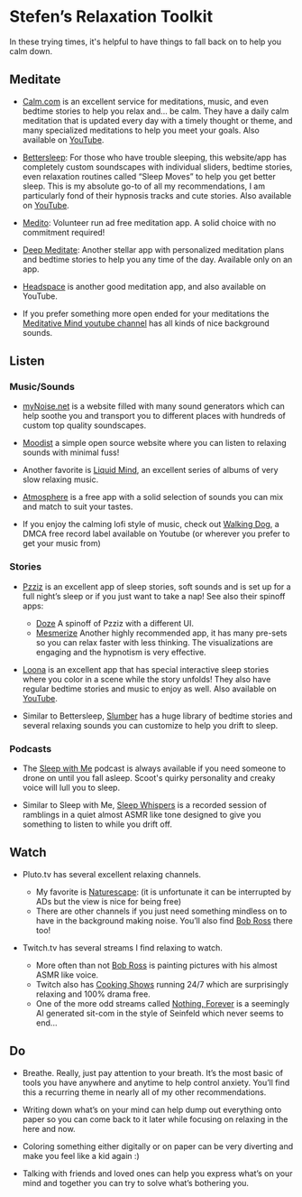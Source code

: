 ﻿# Stefen’s Relaxation Toolkit

In these trying times, it's helpful to have things to fall back on to help you calm down.

## Meditate

- [Calm.com](https://www.calm.com) is an excellent service for meditations, music, and even bedtime stories to help you relax and… be calm. They have a daily calm meditation that is updated every day with a timely thought or theme, and many specialized meditations to help you meet your goals. Also available on [YouTube](https://www.youtube.com/user/calmdotcom).

- [Bettersleep](http://bettersleep.com/): For those who have trouble sleeping, this website/app has completely custom soundscapes with individual sliders, bedtime stories, even relaxation routines called “Sleep Moves” to help you get better sleep. This is my absolute go-to of all my recommendations, I am particularly fond of their hypnosis tracks and cute stories. Also available on [YouTube](https://www.youtube.com/user/utopiansounds).

- [Medito](https://meditofoundation.org/medito-app): Volunteer run ad free meditation app. A solid choice with no commitment required!

- [Deep Meditate](https://deepmeditate.com): Another stellar app with personalized meditation plans and bedtime stories to help you any time of the day. Available only on an app.

- [Headspace](https://www.headspace.com) is another good meditation app, and also available on YouTube.

- If you prefer something more open ended for your meditations the [Meditative Mind youtube channel](https://www.youtube.com/c/TheMeditativeMind) has all kinds of nice background sounds.

## Listen

### Music/Sounds

- [myNoise.net](http://mynoise.net/) is a website filled with many sound generators which can help soothe you and transport you to different places with hundreds of custom top quality soundscapes.

- [Moodist](https://moodist.app/) a simple open source website where you can listen to relaxing sounds with minimal fuss!

- Another favorite is [Liquid Mind](https://www.youtube.com/channel/UCgogqJdyUFxNWjdD69kyE5Q), an excellent series of albums of very slow relaxing music.

- [Atmosphere](https://peakpocketstudios.com) is a free app with a solid selection of sounds you can mix and match to suit your tastes.

- If you enjoy the calming lofi style of music, check out [Walking Dog](https://www.youtube.com/c/WalkingDogMusic), a DMCA free record label available on Youtube (or wherever you prefer to get your music from)

### Stories

- [Pzziz](https://pzizz.com) is an excellent app of sleep stories, soft sounds and is set up for a full night’s sleep or if you just want to take a nap! See also their spinoff apps:
   - [Doze](https://dozeapp.com/) A spinoff of Pzziz with a different UI.
   - [Mesmerize](https://www.mesmerizeapp.com/) Another highly recommended app, it has many pre-sets so you can relax faster with less thinking. The visualizations are engaging and the hypnotism is very effective.

- [Loona](https://loona.app) is an excellent app that has special interactive sleep stories where you color in a scene while the story unfolds! They also have regular bedtime stories and music to enjoy as well. Also available on [YouTube](https://www.youtube.com/channel/UCvOwxjPkjT8TdGrEP3IsxzA).

- Similar to Bettersleep, [Slumber](https://slumber.fm) has a huge library of bedtime stories and several relaxing sounds you can customize to help you drift to sleep.

### Podcasts

- The [Sleep with Me](https://www.sleepwithmepodcast.com) podcast is always available if you need someone to drone on until you fall asleep. Scoot's quirky personality and creaky voice will lull you to sleep.

- Similar to Sleep with Me, [Sleep Whispers](https://sleepwhispers.com) is a recorded session of ramblings in a quiet almost ASMR like tone designed to give you something to listen to while you drift off.

## Watch

- Pluto.tv has several excellent relaxing channels.
   - My favorite is [Naturescape](https://pluto.tv/live-tv/naturescape): (it is unfortunate it can be interrupted by ADs but the view is nice for being free)
   - There are other channels if you just need something mindless on to have in the background making noise. You’ll also find [Bob Ross](https://pluto.tv/en/live-tv/the-bob-ross-channel) there too!

- Twitch.tv has several streams I find relaxing to watch.
   - More often than not [Bob Ross](https://www.twitch.tv/bobross) is painting pictures with his almost ASMR like voice.
   - Twitch also has [Cooking Shows](https://www.twitch.tv/hungry) running 24/7 which are surprisingly relaxing and 100% drama free.
   - One of the more odd streams called [Nothing, Forever](https://www.twitch.tv/watchmeforever) is a seemingly AI generated sit-com in the style of Seinfeld which never seems to end...

## Do

- Breathe. Really, just pay attention to your breath. It’s the most basic of tools you have anywhere and anytime to help control anxiety. You’ll find this a recurring theme in nearly all of my other recommendations.

- Writing down what’s on your mind can help dump out everything onto paper so you can come back to it later while focusing on relaxing in the here and now.

- Coloring something either digitally or on paper can be very diverting and make you feel like a kid again :)

- Talking with friends and loved ones can help you express what’s on your mind and together you can try to solve what’s bothering you.

